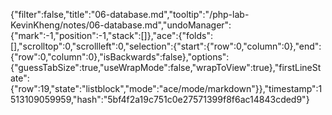 {"filter":false,"title":"06-database.md","tooltip":"/php-lab-KevinKheng/notes/06-database.md","undoManager":{"mark":-1,"position":-1,"stack":[]},"ace":{"folds":[],"scrolltop":0,"scrollleft":0,"selection":{"start":{"row":0,"column":0},"end":{"row":0,"column":0},"isBackwards":false},"options":{"guessTabSize":true,"useWrapMode":false,"wrapToView":true},"firstLineState":{"row":19,"state":"listblock","mode":"ace/mode/markdown"}},"timestamp":1513109059959,"hash":"5bf4f2a19c751c0e27571399f8f6ac14843cded9"}